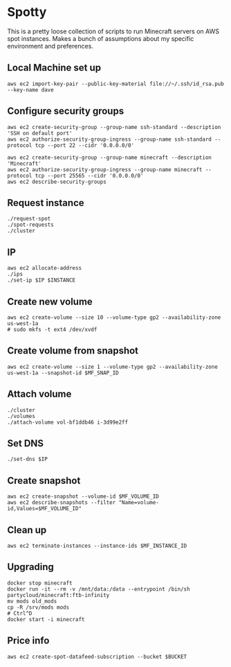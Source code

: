 # Spotty

This is a pretty loose collection of scripts to run Minecraft servers on AWS spot instances. Makes a bunch of assumptions about my specific environment and preferences.

## Local Machine set up
```
aws ec2 import-key-pair --public-key-material file://~/.ssh/id_rsa.pub --key-name dave
```

## Configure security groups
```
aws ec2 create-security-group --group-name ssh-standard --description 'SSH on default port'
aws ec2 authorize-security-group-ingress --group-name ssh-standard --protocol tcp --port 22 --cidr '0.0.0.0/0'

aws ec2 create-security-group --group-name minecraft --description 'Minecraft'
aws ec2 authorize-security-group-ingress --group-name minecraft --protocol tcp --port 25565 --cidr '0.0.0.0/0'
aws ec2 describe-security-groups
```

## Request instance
```
./request-spot
./spot-requests
./cluster
```

## IP
```
aws ec2 allocate-address
./ips
./set-ip $IP $INSTANCE
```

## Create new volume
```
aws ec2 create-volume --size 10 --volume-type gp2 --availability-zone us-west-1a
# sudo mkfs -t ext4 /dev/xvdf
```

## Create volume from snapshot
```
aws ec2 create-volume --size 1 --volume-type gp2 --availability-zone us-west-1a --snapshot-id $MF_SNAP_ID
```

## Attach volume
```
./cluster
./volumes
./attach-volume vol-bf1ddb46 i-3d99e2ff
```

## Set DNS
```
./set-dns $IP
```

## Create snapshot
```
aws ec2 create-snapshot --volume-id $MF_VOLUME_ID
aws ec2 describe-snapshots --filter "Name=volume-id,Values=$MF_VOLUME_ID"
```

## Clean up
```
aws ec2 terminate-instances --instance-ids $MF_INSTANCE_ID
```

## Upgrading
```
docker stop minecraft
docker run -it --rm -v /mnt/data:/data --entrypoint /bin/sh partycloud/minecraft:ftb-infinity
mv mods old_mods
cp -R /srv/mods mods
# Ctrl^D
docker start -i minecraft
```

## Price info
```
aws ec2 create-spot-datafeed-subscription --bucket $BUCKET
```
